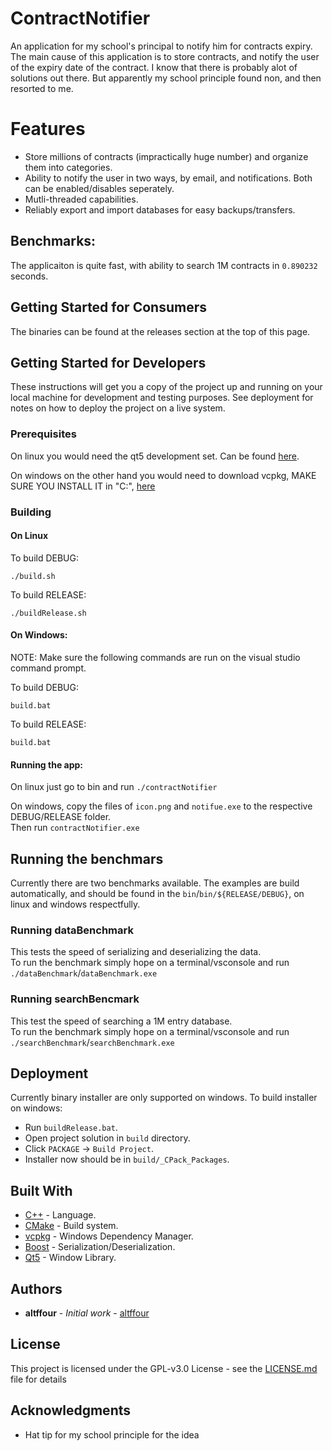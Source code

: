 # ContractNotifier
An application for my school's principal to notify him for contracts expiry.
The main cause of this application is to store contracts, and notify the user of the expiry date of the contract.
I know that there is probably alot of solutions out there. But apparently my school principle found non, and then resorted to me.

# Features
- Store millions of contracts (impractically huge number) and organize them into categories. <br>
- Ability to notify the user in two ways, by email, and notifications. Both can be enabled/disables seperately. <br>
- Mutli-threaded capabilities. <br>
- Reliably export and import databases for easy backups/transfers. <br>

## Benchmarks:
The applicaiton is quite fast, with ability to search 1M contracts in ```0.890232``` seconds.

## Getting Started for Consumers
The binaries can be found at the releases section at the top of this page.

## Getting Started for Developers

These instructions will get you a copy of the project up and running on your local machine for development and testing purposes. See deployment for notes on how to deploy the project on a live system.

### Prerequisites

On linux you would need the qt5 development set. Can be found [here](https://wiki.qt.io/Install_Qt_5_on_Ubuntu). <br>

On windows on the other hand you would need to download vcpkg, MAKE SURE YOU INSTALL IT in "C:\", [here](https://wiki.qt.io/Install_Qt_5_on_Ubuntu)

### Building

#### On Linux

To build DEBUG:
```
./build.sh
```

To build RELEASE:
```
./buildRelease.sh
```

#### On Windows:

NOTE: Make sure the following commands are run on the visual studio command prompt.

To build DEBUG:
```
build.bat
```

To build RELEASE:
```
build.bat
```

#### Running the app:

On linux just go to bin and run ```./contractNotifier``` <br>

On windows, copy the files of ```icon.png``` and ```notifue.exe``` to the respective DEBUG/RELEASE folder. <br>
Then run ```contractNotifier.exe```

## Running the benchmars

Currently there are two benchmarks available.
The examples are build automatically, and should be found in the ```bin```/```bin/${RELEASE/DEBUG}```, on
linux and windows respectfully.

### Running dataBenchmark
This tests the speed of serializing and deserializing the data. <br>
To run the benchmark simply hope on a terminal/vsconsole and run ```./dataBenchmark```/```dataBenchmark.exe```

### Running searchBencmark
This test the speed of searching a 1M entry database. <br>
To run the benchmark simply hope on a terminal/vsconsole and run ```./searchBenchmark```/```searchBenchmark.exe```

## Deployment

Currently binary installer are only supported on windows.
To build installer on windows:
- Run ```buildRelease.bat```.
- Open project solution in ```build``` directory.
- Click ```PACKAGE``` -> ```Build Project```.
- Installer now should be in ```build/_CPack_Packages```.

## Built With

* [C++](https://en.wikipedia.org/wiki/C%2B%2B) - Language.
* [CMake](https://cmake.org/) - Build system.
* [vcpkg](https://docs.microsoft.com/en-us/cpp/build/vcpkg?view=vs-2019) - Windows Dependency Manager.
* [Boost](https://www.boost.org/) - Serialization/Deserialization.
* [Qt5](https://en.wikipedia.org/wiki/Qt_(software)) - Window Library.

## Authors

* **altffour** - *Initial work* - [altffour](https://github.com/realaltffour)

## License

This project is licensed under the GPL-v3.0 License - see the [LICENSE.md](LICENSE.md) file for details

## Acknowledgments

* Hat tip for my school principle for the idea
